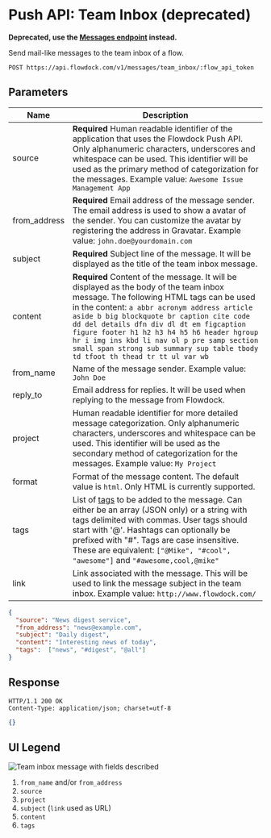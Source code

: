 # Push API: Team Inbox (deprecated)

**Deprecated, use the [Messages endpoint](messages) instead.**

Send mail-like messages to the team inbox of a flow.

```
POST https://api.flowdock.com/v1/messages/team_inbox/:flow_api_token
```

## Parameters

| Name          | Description  |
| ------------- | ------------ |
| source | **Required** Human readable identifier of the application that uses the Flowdock Push API. Only alphanumeric characters, underscores and whitespace can be used. This identifier will be used as the primary method of categorization for the messages. Example value: `Awesome Issue Management App` |
| from_address | **Required** Email address of the message sender. The email address is used to show a avatar of the sender. You can customize the avatar by registering the address in Gravatar. Example value: `john.doe@yourdomain.com` |
| subject | **Required** Subject line of the message. It will be displayed as the title of the team inbox message. |
| content | **Required** Content of the message. It will be displayed as the body of the team inbox message. The following HTML tags can be used in the content: `a abbr acronym address article aside b big blockquote br caption cite code dd del details dfn div dl dt em figcaption figure footer h1 h2 h3 h4 h5 h6 header hgroup hr i img ins kbd li nav ol p pre samp section small span strong sub summary sup table tbody td tfoot th thead tr tt ul var wb`|
| from_name | Name of the message sender. Example value: `John Doe` |
| reply_to | Email address for replies. It will be used when replying to the message from Flowdock.  |
| project | Human readable identifier for more detailed message categorization. Only alphanumeric characters, underscores and whitespace can be used. This identifier will be used as the secondary method of categorization for the messages. Example value: `My Project` |
| format | Format of the message content. The default value is `html`. Only HTML is currently supported. |
| tags | List of [tags](tags) to be added to the message. Can either be an array (JSON only) or a string with tags delimited with commas. User tags should start with '@'. Hashtags can optionally be prefixed with "#". Tags are case insensitive. These are equivalent: `["@Mike", "#cool", "awesome"]` and `"#awesome,cool,@mike"` |
| link | Link associated with the message. This will be used to link the message subject in the team inbox. Example value: `http://www.flowdock.com/` |

```json
{
  "source": "News digest service",
  "from_address": "news@example.com",
  "subject": "Daily digest",
  "content": "Interesting news of today",
  "tags":  ["news", "#digest", "@all"]
}
```

## Response
```
HTTP/1.1 200 OK
Content-Type: application/json; charset=utf-8
```
```json
{}
```

## UI Legend
![Team inbox message with fields described](https://raw.github.com/flowdock/api-docs/master/images/flowdock-api-team-inbox.png)

1. `from_name` and/or `from_address`
2. `source`
3. `project`
4. `subject` (`link` used as URL)
5. `content`
6. `tags`
